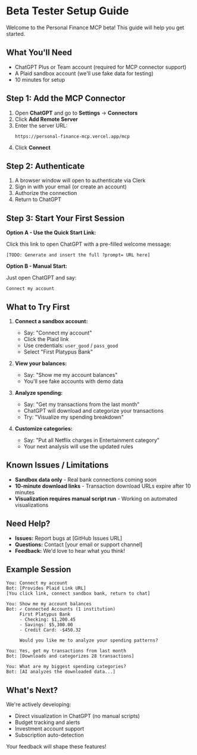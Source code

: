 # Beta Tester Setup Guide

Welcome to the Personal Finance MCP beta! This guide will help you get started.

## What You'll Need

- ChatGPT Plus or Team account (required for MCP connector support)
- A Plaid sandbox account (we'll use fake data for testing)
- 10 minutes for setup

## Step 1: Add the MCP Connector

1. Open **ChatGPT** and go to **Settings** → **Connectors**
2. Click **Add Remote Server**
3. Enter the server URL:
   ```
   https://personal-finance-mcp.vercel.app/mcp
   ```
4. Click **Connect**

## Step 2: Authenticate

1. A browser window will open to authenticate via Clerk
2. Sign in with your email (or create an account)
3. Authorize the connection
4. Return to ChatGPT

## Step 3: Start Your First Session

**Option A - Use the Quick Start Link:**

Click this link to open ChatGPT with a pre-filled welcome message:

```
[TODO: Generate and insert the full ?prompt= URL here]
```

**Option B - Manual Start:**

Just open ChatGPT and say:
```
Connect my account
```

## What to Try First

1. **Connect a sandbox account:**
   - Say: "Connect my account"
   - Click the Plaid link
   - Use credentials: `user_good` / `pass_good`
   - Select "First Platypus Bank"

2. **View your balances:**
   - Say: "Show me my account balances"
   - You'll see fake accounts with demo data

3. **Analyze spending:**
   - Say: "Get my transactions from the last month"
   - ChatGPT will download and categorize your transactions
   - Try: "Visualize my spending breakdown"

4. **Customize categories:**
   - Say: "Put all Netflix charges in Entertainment category"
   - Your next analysis will use the updated rules

## Known Issues / Limitations

- **Sandbox data only** - Real bank connections coming soon
- **10-minute download links** - Transaction download URLs expire after 10 minutes
- **Visualization requires manual script run** - Working on automated visualizations

## Need Help?

- **Issues:** Report bugs at [GitHub Issues URL]
- **Questions:** Contact [your email or support channel]
- **Feedback:** We'd love to hear what you think!

## Example Session

```
You: Connect my account
Bot: [Provides Plaid Link URL]
[You click link, connect sandbox bank, return to chat]

You: Show me my account balances
Bot: ✓ Connected Accounts (1 institution)
     First Platypus Bank
     - Checking: $1,200.45
     - Savings: $5,300.00
     - Credit Card: -$450.32

     Would you like me to analyze your spending patterns?

You: Yes, get my transactions from last month
Bot: [Downloads and categorizes 28 transactions]

You: What are my biggest spending categories?
Bot: [AI analyzes the downloaded data...]
```

## What's Next?

We're actively developing:
- Direct visualization in ChatGPT (no manual scripts)
- Budget tracking and alerts
- Investment account support
- Subscription auto-detection

Your feedback will shape these features!
